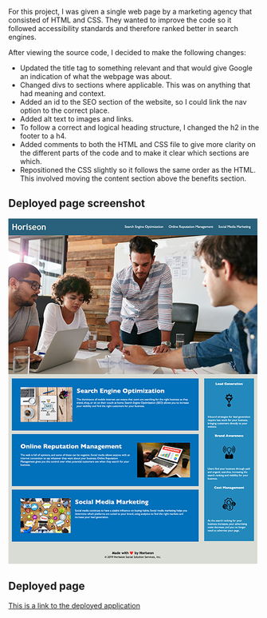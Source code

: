 For this project, I was given a single web page by a marketing agency that consisted of HTML and CSS. They wanted to improve the code so it followed accessibility standards and therefore ranked better in search engines.

After viewing the source code, I decided to make the following changes:
* Updated the title tag to something relevant and that would give Google an indication of what the webpage was about.
* Changed divs to sections where applicable. This was on anything that had meaning and context.
* Added an id to the SEO section of the website, so I could link the nav option to the correct place.
* Added alt text to images and links.
* To follow a correct and logical heading structure, I changed the h2 in the footer to a h4.
* Added comments to both the HTML and CSS file to give more clarity on the different parts of the code and to make it clear which sections are which.
* Repositioned the CSS slightly so it follows the same order as the HTML. This involved moving the content section above the benefits section.

## Deployed page screenshot
![This is a screenshot of the deplayed application](./assets/images/deployed-page-screenshot.png)

## Deployed page
[This is a link to the deployed application](https://mattglwilliams.github.io/code-refractor-repo/)